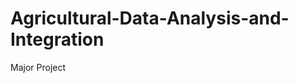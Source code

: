 Agricultural-Data-Analysis-and-Integration
==========================================

Major Project
